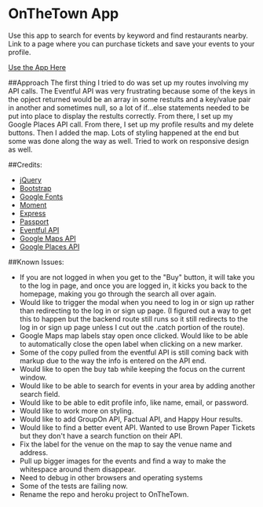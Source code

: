 # OnTheTown App

Use this app to search for events by keyword and find restaurants nearby.  Link to a page where you can purchase tickets and save your events to your profile.

[Use the App Here](https://nightynight.herokuapp.com/)

##Approach
The first thing I tried to do was set up my routes involving my API calls.  The Eventful API was very frustrating because some of the keys in the opject returned would be an array in some restults and a key/value pair in another and sometimes null, so a lot of if...else statements needed to be put into place to display the restults correctly.  From there, I set up my Google Places API call.  From there, I set up my profile results and my delete buttons.  Then I added the map.  Lots of styling happened at the end but some was done along the way as well.  Tried to work on responsive design as well.

##Credits:
  * [jQuery](https://jquery.com/)
  * [Bootstrap](http://getbootstrap.com/)
  * [Google Fonts](https://www.google.com/fonts)
  * [Moment](http://momentjs.com/)
  * [Express](http://expressjs.com/)
  * [Passport](http://passportjs.org/)
  * [Eventful API](http://api.eventful.com/)
  * [Google Maps API](https://developers.google.com/maps/)
  * [Google Places API](https://developers.google.com/places/)


##Known Issues:
  * If you are not logged in when you get to the "Buy" button, it will take you to the log in page, and once you are logged in, it kicks you back to the homepage, making you go through the search all over again.
  * Would like to trigger the modal when you need to log in or sign up rather than redirecting to the log in or sign up page. (I figured out a way to get this to happen but the backend route still runs so it still redirects to the log in or sign up page unless I cut out the .catch portion of the route).
  * Google Maps map labels stay open once clicked.  Would like to be able to automatically close the open label when clicking on a new marker.
  * Some of the copy pulled from the eventful API is still coming back with markup due to the way the info is entered on the API end.
  * Would like to open the buy tab while keeping the focus on the current window.
  * Would like to be able to search for events in your area by adding another search field.
  * Would like to be able to edit profile info, like name, email, or password.
  * Would like to work more on styling.
  * Would like to add GroupOn API, Factual API, and Happy Hour results.
  * Would like to find a better event API.  Wanted to use Brown Paper Tickets but they don't have a search function on their API.
  * Fix the label for the venue on the map to say the venue name and address.
  * Pull up bigger images for the events and find a way to make the whitespace around them disappear.
  * Need to debug in other browsers and operating systems
  * Some of the tests are failing now.
  * Rename the repo and heroku project to OnTheTown.
